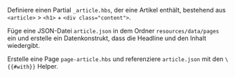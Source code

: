 Definiere einen Partial `_article.hbs`, der eine Artikel enthält, bestehend aus `<article>` > `<h1>` + `<div class="content">`.

Füge eine JSON-Datei `article.json` in dem Ordner `resources/data/pages` ein und erstelle ein Datenkonstrukt, dass die Headline und den Inhalt wiedergibt. 

Erstelle eine Page `page-article.hbs` und referenziere `article.json` mit den `\{{#with}}` Helper.